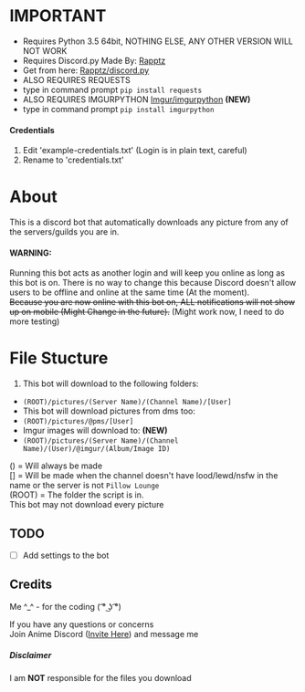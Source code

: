 # IMPORTANT
- Requires Python 3.5 64bit, NOTHING ELSE, ANY OTHER VERSION WILL NOT WORK  
- Requires Discord.py Made By: [Rapptz](https://github.com/Rapptz)
 - Get from here: [Rapptz/discord.py](https://github.com/Rapptz/discord.py)
- ALSO REQUIRES REQUESTS  
 - type in command prompt `pip install requests`
- ALSO REQUIRES IMGURPYTHON [Imgur/imgurpython](https://github.com/Imgur/imgurpython) **(NEW)**
 - type in command prompt `pip install imgurpython`

#### Credentials
1. Edit 'example-credentials.txt' (Login is in plain text, careful)
2. Rename to 'credentials.txt'

# About
This is a discord bot that automatically downloads any picture from any of the servers/guilds you are in.  
#### WARNING:  
Running this bot acts as another login and will keep you online as long as this bot is on. There is no way to change this because Discord doesn't allow users to be offline and online at the same time (At the moment).  
~~Because you are now online with this bot on, ALL notifications will not show up on mobile (Might Change in the future).~~ (Might work now, I need to do more testing)

# File Stucture
1. This bot will download to the following folders:  
 - `(ROOT)/pictures/(Server Name)/(Channel Name)/[User]`  
- This bot will download pictures from dms too:  
 - `(ROOT)/pictures/@pms/[User]`  
- Imgur images will download to: **(NEW)**
 - `(ROOT)/pictures/(Server Name)/(Channel Name)/(User)/@imgur/(Album/Image ID)`
 
() = Will always be made  
[] = Will be made when the channel doesn't have lood/lewd/nsfw in the name or the server is not `Pillow Lounge`  
(ROOT) = The folder the script is in.  
This bot may not download every picture  

## TODO
- [ ] Add settings to the bot

## Credits

Me ^_^ - for the coding ( ͡° ͜ʖ ͡°)  


If you have any questions or concerns  
Join Anime Discord ([Invite Here](https://discord.gg/0jsnS27eGHfxNfQ7)) and message me


##### Disclaimer
I am __NOT__ responsible for the files you download
